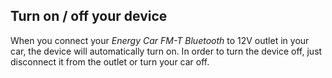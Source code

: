 ## Turn on / off your device

When you connect your *Energy Car FM-T Bluetooth* to 12V outlet in your car, the device will automatically turn on. In order to turn the device off, just disconnect it from the outlet or turn your car off.
